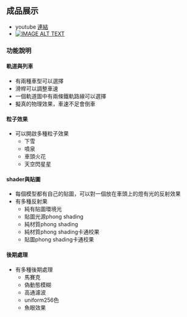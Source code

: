 
## 成品展示  
 * youtube [連結](https://www.youtube.com/watch?v=wjvbZNcRziw)
 * [![IMAGE ALT TEXT](http://img.youtube.com/vi/wjvbZNcRziw/0.jpg)](https://www.youtube.com/watch?v=wjvbZNcRziw "電腦圖學導論 作業3 RollerCoaster")
### 功能說明
#### 軌道與列車
 * 有兩種車型可以選擇
 * 滑桿可以調整車速
 * 一個軌道圖中有兩條鐵軌路線可以選擇
 * 擬真的物理效果，車速不足會倒車
#### 粒子效果
 * 可以開啟多種粒子效果
   * 下雪
   * 噴泉
   * 車頭火花
   * 天空閃星星
#### shader與貼圖
 * 每個模型都有自己的貼圖，可以對一個放在車頭上的燈有光的反射效果  
 * 有多種反射果
   * 純有貼圖環境光
   * 貼圖光源phong shading
   * 純材質phong shading
   * 純材質phong shading卡通校果
   * 貼圖phong shading卡通校果
#### 後期處理
 * 有多種後期處理
   * 馬賽克
   * 偽動態模糊
   * 高通濾波
   * uniform256色
   * 魚眼效果
